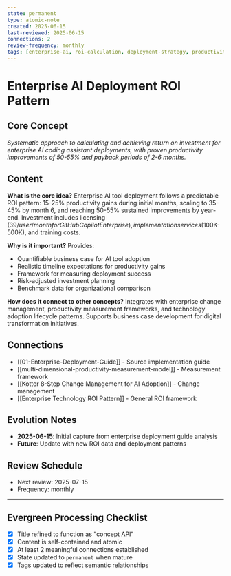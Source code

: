 ```yaml
---
state: permanent
type: atomic-note
created: 2025-06-15
last-reviewed: 2025-06-15
connections: 2
review-frequency: monthly
tags: [enterprise-ai, roi-calculation, deployment-strategy, productivity-metrics]
---
```

# Enterprise AI Deployment ROI Pattern

## Core Concept

*Systematic approach to calculating and achieving return on investment for enterprise AI coding assistant deployments, with proven productivity improvements of 50-55% and payback periods of 2-6 months.*

## Content

**What is the core idea?**
Enterprise AI tool deployment follows a predictable ROI pattern: 15-25% productivity gains during initial months, scaling to 35-45% by month 6, and reaching 50-55% sustained improvements by year-end. Investment includes licensing ($39/user/month for GitHub Copilot Enterprise), implementation services ($100K-500K), and training costs.

**Why is it important?**
Provides:
- Quantifiable business case for AI tool adoption
- Realistic timeline expectations for productivity gains
- Framework for measuring deployment success
- Risk-adjusted investment planning
- Benchmark data for organizational comparison

**How does it connect to other concepts?**
Integrates with enterprise change management, productivity measurement frameworks, and technology adoption lifecycle patterns. Supports business case development for digital transformation initiatives.

## Connections

- [[01-Enterprise-Deployment-Guide]] - Source implementation guide
- [[multi-dimensional-productivity-measurement-model]] - Measurement framework
- [[Kotter 8-Step Change Management for AI Adoption]] - Change management
- [[Enterprise Technology ROI Pattern]] - General ROI framework

## Evolution Notes

- **2025-06-15**: Initial capture from enterprise deployment guide analysis
- **Future**: Update with new ROI data and deployment patterns

## Review Schedule

- Next review: 2025-07-15
- Frequency: monthly

---

## Evergreen Processing Checklist

- [x] Title refined to function as "concept API"
- [x] Content is self-contained and atomic
- [x] At least 2 meaningful connections established
- [x] State updated to `permanent` when mature
- [x] Tags updated to reflect semantic relationships